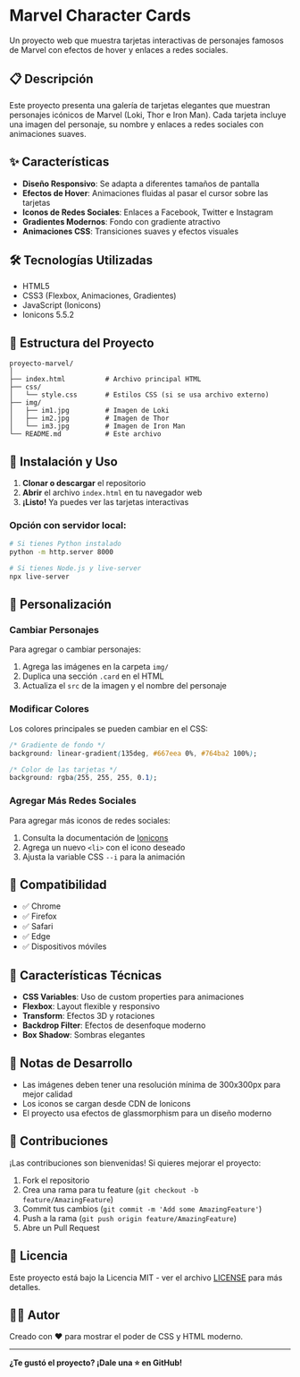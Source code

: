 # Marvel Character Cards

Un proyecto web que muestra tarjetas interactivas de personajes famosos de Marvel con efectos de hover y enlaces a redes sociales.

## 📋 Descripción

Este proyecto presenta una galería de tarjetas elegantes que muestran personajes icónicos de Marvel (Loki, Thor e Iron Man). Cada tarjeta incluye una imagen del personaje, su nombre y enlaces a redes sociales con animaciones suaves.

## ✨ Características

- **Diseño Responsivo**: Se adapta a diferentes tamaños de pantalla
- **Efectos de Hover**: Animaciones fluidas al pasar el cursor sobre las tarjetas
- **Iconos de Redes Sociales**: Enlaces a Facebook, Twitter e Instagram
- **Gradientes Modernos**: Fondo con gradiente atractivo
- **Animaciones CSS**: Transiciones suaves y efectos visuales

## 🛠️ Tecnologías Utilizadas

- HTML5
- CSS3 (Flexbox, Animaciones, Gradientes)
- JavaScript (Ionicons)
- Ionicons 5.5.2

## 📁 Estructura del Proyecto

```
proyecto-marvel/
│
├── index.html          # Archivo principal HTML
├── css/
│   └── style.css       # Estilos CSS (si se usa archivo externo)
├── img/
│   ├── im1.jpg         # Imagen de Loki
│   ├── im2.jpg         # Imagen de Thor
│   └── im3.jpg         # Imagen de Iron Man
└── README.md           # Este archivo
```

## 🚀 Instalación y Uso

1. **Clonar o descargar** el repositorio
2. **Abrir** el archivo `index.html` en tu navegador web
3. **¡Listo!** Ya puedes ver las tarjetas interactivas

### Opción con servidor local:
```bash
# Si tienes Python instalado
python -m http.server 8000

# Si tienes Node.js y live-server
npx live-server
```

## 🎨 Personalización

### Cambiar Personajes
Para agregar o cambiar personajes:

1. Agrega las imágenes en la carpeta `img/`
2. Duplica una sección `.card` en el HTML
3. Actualiza el `src` de la imagen y el nombre del personaje

### Modificar Colores
Los colores principales se pueden cambiar en el CSS:

```css
/* Gradiente de fondo */
background: linear-gradient(135deg, #667eea 0%, #764ba2 100%);

/* Color de las tarjetas */
background: rgba(255, 255, 255, 0.1);
```

### Agregar Más Redes Sociales
Para agregar más iconos de redes sociales:

1. Consulta la documentación de [Ionicons](https://ionic.io/ionicons)
2. Agrega un nuevo `<li>` con el icono deseado
3. Ajusta la variable CSS `--i` para la animación

## 📱 Compatibilidad

- ✅ Chrome
- ✅ Firefox
- ✅ Safari
- ✅ Edge
- ✅ Dispositivos móviles

## 🎯 Características Técnicas

- **CSS Variables**: Uso de custom properties para animaciones
- **Flexbox**: Layout flexible y responsivo
- **Transform**: Efectos 3D y rotaciones
- **Backdrop Filter**: Efectos de desenfoque moderno
- **Box Shadow**: Sombras elegantes

## 📝 Notas de Desarrollo

- Las imágenes deben tener una resolución mínima de 300x300px para mejor calidad
- Los iconos se cargan desde CDN de Ionicons
- El proyecto usa efectos de glassmorphism para un diseño moderno

## 🤝 Contribuciones

¡Las contribuciones son bienvenidas! Si quieres mejorar el proyecto:

1. Fork el repositorio
2. Crea una rama para tu feature (`git checkout -b feature/AmazingFeature`)
3. Commit tus cambios (`git commit -m 'Add some AmazingFeature'`)
4. Push a la rama (`git push origin feature/AmazingFeature`)
5. Abre un Pull Request

## 📄 Licencia

Este proyecto está bajo la Licencia MIT - ver el archivo [LICENSE](LICENSE) para más detalles.

## 👨‍💻 Autor

Creado con ❤️ para mostrar el poder de CSS y HTML moderno.

---

**¿Te gustó el proyecto? ¡Dale una ⭐ en GitHub!**